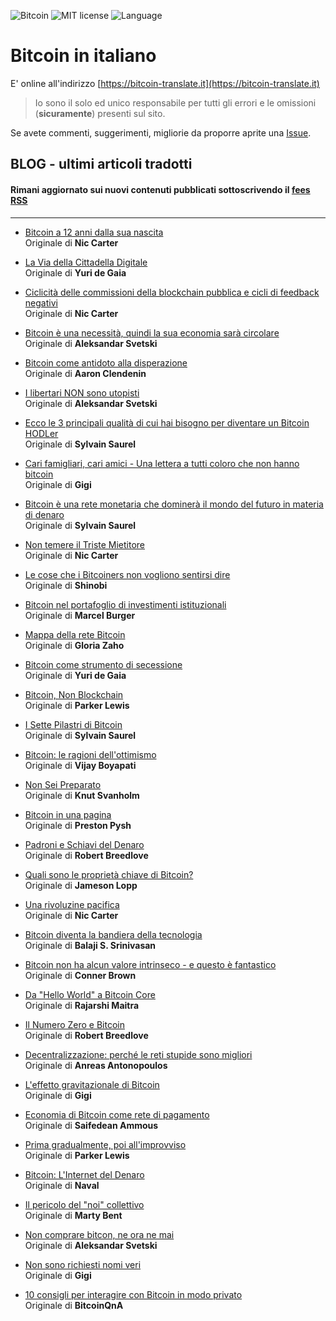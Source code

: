 ![Bitcoin](https://img.shields.io/badge/bitcoin-btc-orange) ![MIT license](https://img.shields.io/badge/license-MIT-blue) ![Language](https://img.shields.io/badge/language-ITA-green)

# Bitcoin in italiano

E' online all'indirizzo [https://bitcoin-translate.it](https://bitcoin-translate.it)

> Io sono il solo ed unico responsabile per tutti gli errori e le omissioni (__sicuramente__) presenti sul sito.

Se avete commenti, suggerimenti, migliorie da proporre aprite una [Issue](https://github.com/citizen010/bitcoin-translate/issues/new/choose).

## BLOG - ultimi articoli tradotti

#### Rimani aggiornato sui nuovi contenuti pubblicati sottoscrivendo il [fees RSS](https://bitcoin-translate.it/blog/rss.xml)

<hr>

 - [Bitcoin a 12 anni dalla sua nascita](https://bitcoin-translate.it/blog/20201113.php)<br />
Originale di __Nic Carter__

 - [La Via della Cittadella Digitale](https://bitcoin-translate.it/blog/20201112.php)<br />
Originale di __Yuri de Gaia__

 - [Ciclicità delle commissioni della blockchain pubblica e cicli di feedback negativi](https://bitcoin-translate.it/blog/20201108.php)<br />
Originale di __Nic Carter__

 - [Bitcoin è una necessità, quindi la sua economia sarà circolare](https://bitcoin-translate.it/blog/20201107.php)<br />
Originale di __Aleksandar Svetski__

 - [Bitcoin come antidoto alla disperazione](https://bitcoin-translate.it/blog/20201103.php)<br />
Originale di __Aaron Clendenin__

 - [I libertari NON sono utopisti](https://bitcoin-translate.it/blog/20201030.php)<br />
Originale di __Aleksandar Svetski__

 - [Ecco le 3 principali qualità di cui hai bisogno per diventare un Bitcoin HODLer](https://bitcoin-translate.it/blog/20201029.php)<br />
Originale di __Sylvain Saurel__

 - [Cari famigliari, cari amici - Una lettera a tutti coloro che non hanno bitcoin](https://bitcoin-translate.it/blog/20201026.php)<br />
Originale di __Gigi__

 - [Bitcoin è una rete monetaria che dominerà il mondo del futuro in materia di denaro](https://bitcoin-translate.it/blog/20201024.php)<br />
Originale di __Sylvain Saurel__

 - [Non temere il Triste Mietitore](https://bitcoin-translate.it/blog/20201023.php)<br />
Originale di __Nic Carter__

 - [Le cose che i Bitcoiners non vogliono sentirsi dire](https://bitcoin-translate.it/blog/20201021.php)<br />
Originale di __Shinobi__

 - [Bitcoin nel portafoglio di investimenti istituzionali](https://bitcoin-translate.it/blog/20201017.php)<br />
Originale di __Marcel Burger__

 - [Mappa della rete Bitcoin](https://bitcoin-translate.it/blog/20201016.php)<br />
Originale di __Gloria Zaho__

 - [Bitcoin come strumento di secessione](https://bitcoin-translate.it/blog/20201015.php)<br />
Originale di __Yuri de Gaia__

 - [Bitcoin, Non Blockchain](https://bitcoin-translate.it/blog/20201006.php)<br />
Originale di __Parker Lewis__

 - [I Sette Pilastri di Bitcoin](https://bitcoin-translate.it/blog/20200930.php)<br />
Originale di __Sylvain Saurel__

 - [Bitcoin: le ragioni dell'ottimismo](https://bitcoin-translate.it/blog/20200922.php)<br />
Originale di __Vijay Boyapati__

 - [Non Sei Preparato](https://bitcoin-translate.it/blog/20200924.php)<br />
Originale di __Knut Svanholm__

 - [Bitcoin in una pagina](https://bitcoin-translate.it/blog/20200914.php)<br />
Originale di __Preston Pysh__

 - [Padroni e Schiavi del Denaro](https://bitcoin-translate.it/blog/20200909.php)<br />
Originale di __Robert Breedlove__

 - [Quali sono le proprietà chiave di Bitcoin?](https://bitcoin-translate.it/blog/20200907.php)<br />
Originale di __Jameson Lopp__

 - [Una rivoluzine pacifica](https://bitcoin-translate.it/blog/20200905.php)<br />
Originale di __Nic Carter__

 - [Bitcoin diventa la bandiera della tecnologia](https://bitcoin-translate.it/blog/20200904.php)<br />
Originale di __Balaji S. Srinivasan__

 - [Bitcoin non ha alcun valore intrinseco - e questo è fantastico](https://bitcoin-translate.it/blog/20200903.php)<br />
Originale di __Conner Brown__

 - [Da "Hello World" a Bitcoin Core](https://bitcoin-translate.it/blog/20200902.php)<br />
Originale di __Rajarshi Maitra__

 - [Il Numero Zero e Bitcoin](https://bitcoin-translate.it/blog/20200831.php)<br />
Originale di __Robert Breedlove__

- [Decentralizzazione: perché le reti stupide sono migliori](https://bitcoin-translate.it/blog/20200828.php)<br />
Originale di __Anreas Antonopoulos__

- [L'effetto gravitazionale di Bitcoin](https://bitcoin-translate.it/blog/20200824.php)<br />
Originale di __Gigi__

- [Economia di Bitcoin come rete di pagamento](https://bitcoin-translate.it/blog/20200815.php)<br />
Originale di __Saifedean Ammous__

- [Prima gradualmente, poi all'improvviso](https://bitcoin-translate.it/blog/20200814.php)<br />
Originale di __Parker Lewis__

- [Bitcoin: L'Internet del Denaro](https://bitcoin-translate.it/blog/20200813.php)<br />
Originale di __Naval__

- [Il pericolo del "noi" collettivo](https://bitcoin-translate.it/blog/20200812.php)<br />
Originale di __Marty Bent__

- [Non comprare bitcon, ne ora ne mai](https://bitcoin-translate.it/blog/20200807.php)<br />
Originale di __Aleksandar Svetski__

- [Non sono richiesti nomi veri](https://bitcoin-translate.it/blog/20200730.php)<br />
Originale di __Gigi__

- [10 consigli per interagire con Bitcoin in modo privato](https://bitcoin-translate.it/blog/20200726.php)<br />
Originale di __BitcoinQnA__
